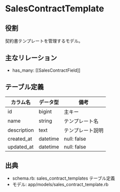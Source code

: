 # SalesContractTemplate

## 役割
契約書テンプレートを管理するモデル。

## 主なリレーション
- has_many: [[SalesContractField]]

## テーブル定義

| カラム名 | データ型 | 備考 |
|---|---|---|
| id | bigint | 主キー |
| name | string | テンプレート名 |
| description | text | テンプレート説明 |
| created_at | datetime | null: false |
| updated_at | datetime | null: false |

## 出典
- schema.rb: sales_contract_templates テーブル定義
- モデル: app/models/sales_contract_template.rb 